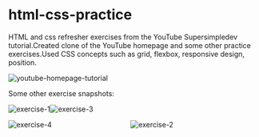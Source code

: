 # html-css-practice

HTML and css refresher exercises from the YouTube Supersimpledev tutorial.Created clone of the YouTube homepage and some other practice exercises.Used CSS concepts such as grid, flexbox, responsive design, position. 

![youtube-homepage-tutorial](https://github.com/Nanirudh/html-css-practice/assets/40365086/648c1f6e-8300-46f1-aa84-ee8c4f25167a)

Some other exercise snapshots:

![exercise-1](https://github.com/Nanirudh/html-css-practice/assets/40365086/0e665b1b-c70a-4ab0-b463-41668e340089)![exercise-3](https://github.com/Nanirudh/html-css-practice/assets/40365086/a6209c11-c204-439c-8db3-d1bc1852af9d)


![exercise-4](https://github.com/Nanirudh/html-css-practice/assets/40365086/5383a3f1-3910-4828-bcde-59d6f1a2c3af)&nbsp;&nbsp;&nbsp;&nbsp;&nbsp;&nbsp;&nbsp;&nbsp;&nbsp;&nbsp;&nbsp;&nbsp;&nbsp;&nbsp;&nbsp;&nbsp;&nbsp;&nbsp; &nbsp;&nbsp;&nbsp;&nbsp;&nbsp;&nbsp;&nbsp;&nbsp;&nbsp;&nbsp;&nbsp;&nbsp;&nbsp;&nbsp;&nbsp;&nbsp;&nbsp;&nbsp;&nbsp;&nbsp;         ![exercise-2](https://github.com/Nanirudh/html-css-practice/assets/40365086/1692d026-0ac3-4d21-9582-0e83d4dbfdf1)









